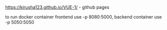 https://kirusha123.github.io/VUE-1/ - github pages


to run docker container frontend use -p 8080:5000, backend container use -p 5050:5050
